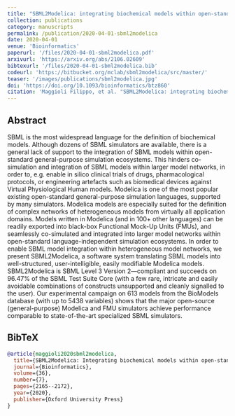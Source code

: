 ```yaml
---
title: "SBML2Modelica: integrating biochemical models within open-standard simulation ecosystems"
collection: publications
category: manuscripts
permalink: /publication/2020-04-01-sbml2modelica
date: 2020-04-01
venue: 'Bioinformatics'
paperurl: '/files/2020-04-01-sbml2modelica.pdf'
arxivurl: 'https://arxiv.org/abs/2106.02609'
bibtexurl: '/files/2020-04-01-sbml2modelica.bib'
codeurl: 'https://bitbucket.org/mclab/sbml2modelica/src/master/'
teaser: '/images/publications/sbml2modelica.jpg'
doi: 'https://doi.org/10.1093/bioinformatics/btz860'
citation: 'Maggioli Filippo, et al. "SBML2Modelica: integrating biochemical models within open-standard simulation ecosystems." <i>Bioinformatics</i> 36.7 (2020): 2165-2172.'
---
```


## Abstract
SBML is the most widespread language for the definition of biochemical models. Although dozens of SBML simulators are available, there is a general lack of support to the integration of SBML models within open-standard general-purpose simulation ecosystems. This hinders co-simulation and integration of SBML models within larger model networks, in order to, e.g. enable in silico clinical trials of drugs, pharmacological protocols, or engineering artefacts such as biomedical devices against Virtual Physiological Human models. Modelica is one of the most popular existing open-standard general-purpose simulation languages, supported by many simulators. Modelica models are especially suited for the definition of complex networks of heterogeneous models from virtually all application domains. Models written in Modelica (and in 100+ other languages) can be readily exported into black-box Functional Mock-Up Units (FMUs), and seamlessly co-simulated and integrated into larger model networks within open-standard language-independent simulation ecosystems.
In order to enable SBML model integration within heterogeneous model networks, we present SBML2Modelica, a software system translating SBML models into well-structured, user-intelligible, easily modifiable Modelica models. SBML2Modelica is SBML Level 3 Version 2—compliant and succeeds on 96.47% of the SBML Test Suite Core (with a few rare, intricate and easily avoidable combinations of constructs unsupported and cleanly signalled to the user). Our experimental campaign on 613 models from the BioModels database (with up to 5438 variables) shows that the major open-source (general-purpose) Modelica and FMU simulators achieve performance comparable to state-of-the-art specialized SBML simulators.


## BibTeX
```bibtex
@article{maggioli2020sbml2modelica,
  title={SBML2Modelica: Integrating biochemical models within open-standard simulation ecosystems},
  journal={Bioinformatics},
  volume={36},
  number={7},
  pages={2165--2172},
  year={2020},
  publisher={Oxford University Press}
}
```